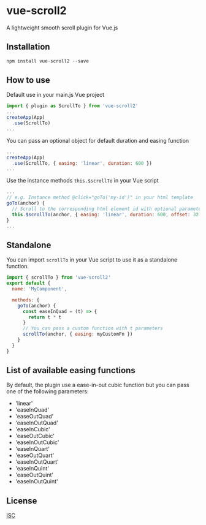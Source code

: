 # vue-scroll2

A lightweight smooth scroll plugin for Vue.js

## Installation

```javascript
npm install vue-scroll2 --save
```

## How to use

Default use in your main.js Vue project

```javascript
import { plugin as ScrollTo } from 'vue-scroll2'
...
createApp(App)
  .use(ScrollTo)
...
```

You can pass an optional object for default duration and easing function

```javascript
...
createApp(App)
  .use(ScrollTo, { easing: 'linear', duration: 600 })
...
```

Use the instance methods `this.$scrollTo` in your Vue script

```javascript
...
// e.g. Instance method @click="goTo('my-id')" in your html template
goTo(anchor) {
  // Scroll to the corresponding html element id with optional parameters, offset can be computed to match a fixed header element height for instance
  this.$scrollTo(anchor, { easing: 'linear', duration: 600, offset: 32 })
}
...
```

## Standalone

You can import `scrollTo` in your Vue script to use it as a standalone function.

```javascript
import { scrollTo } from 'vue-scroll2'
export default {
  name: 'MyComponent',

  methods: {
    goTo(anchor) {
      const easeInQuad = (t) => {
        return t * t
      }
      // You can pass a custom function with t parameters
      scrollTo(anchor, { easing: myCustomFn })
    }
  }
}
```
## List of available easing functions

By default, the plugin use a ease-in-out cubic function but you can pass one of the following parameters:
- 'linear'
- 'easeInQuad'
- 'easeOutQuad'
- 'easeInOutQuad'
- 'easeInCubic'
- 'easeOutCubic'
- 'easeInOutCubic'
- 'easeInQuart'
- 'easeOutQuart'
- 'easeInOutQuart'
- 'easeInQuint'
- 'easeOutQuint'
- 'easeInOutQuint'

## License

[ISC](https://opensource.org/licenses/ISC)
